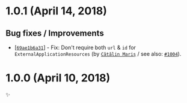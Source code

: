 # 1.0.1 (April 14, 2018)

## Bug fixes / Improvements

* [[`69ae1b6a31`](https://github.com/sonarwhal/sonarwhal/commit/69ae1b6a31e227beeca721cb02934bff9b25b30b)] - Fix: Don't require both `url` & `id` for `ExternalApplicationResources` (by [`Cătălin Mariș`](https://github.com/alrra) / see also: [`#1004`](https://github.com/sonarwhal/sonarwhal/issues/1004)).


# 1.0.0 (April 10, 2018)

✨
